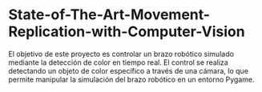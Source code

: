 # State-of-The-Art-Movement-Replication-with-Computer-Vision

El objetivo de este proyecto es controlar un brazo robótico simulado mediante la
 detección de color en tiempo real. El control se realiza detectando un objeto de color
 específico a través de una cámara, lo que permite manipular la simulación del brazo
 robótico en un entorno Pygame.
